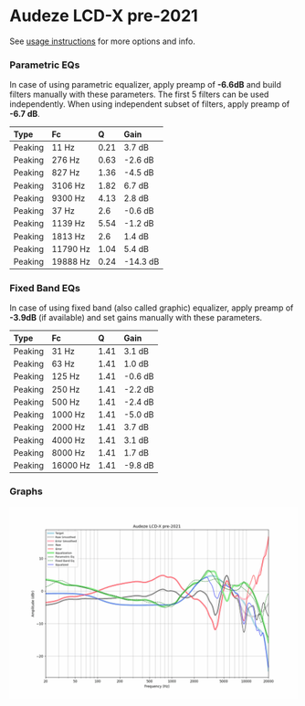 # Audeze LCD-X pre-2021
See [usage instructions](https://github.com/jaakkopasanen/AutoEq#usage) for more options and info.

### Parametric EQs
In case of using parametric equalizer, apply preamp of **-6.6dB** and build filters manually
with these parameters. The first 5 filters can be used independently.
When using independent subset of filters, apply preamp of **-6.7 dB**.

| Type    | Fc       |    Q | Gain     |
|:--------|:---------|:-----|:---------|
| Peaking | 11 Hz    | 0.21 | 3.7 dB   |
| Peaking | 276 Hz   | 0.63 | -2.6 dB  |
| Peaking | 827 Hz   | 1.36 | -4.5 dB  |
| Peaking | 3106 Hz  | 1.82 | 6.7 dB   |
| Peaking | 9300 Hz  | 4.13 | 2.8 dB   |
| Peaking | 37 Hz    | 2.6  | -0.6 dB  |
| Peaking | 1139 Hz  | 5.54 | -1.2 dB  |
| Peaking | 1813 Hz  | 2.6  | 1.4 dB   |
| Peaking | 11790 Hz | 1.04 | 5.4 dB   |
| Peaking | 19888 Hz | 0.24 | -14.3 dB |

### Fixed Band EQs
In case of using fixed band (also called graphic) equalizer, apply preamp of **-3.9dB**
(if available) and set gains manually with these parameters.

| Type    | Fc       |    Q | Gain    |
|:--------|:---------|:-----|:--------|
| Peaking | 31 Hz    | 1.41 | 3.1 dB  |
| Peaking | 63 Hz    | 1.41 | 1.0 dB  |
| Peaking | 125 Hz   | 1.41 | -0.6 dB |
| Peaking | 250 Hz   | 1.41 | -2.2 dB |
| Peaking | 500 Hz   | 1.41 | -2.4 dB |
| Peaking | 1000 Hz  | 1.41 | -5.0 dB |
| Peaking | 2000 Hz  | 1.41 | 3.7 dB  |
| Peaking | 4000 Hz  | 1.41 | 3.1 dB  |
| Peaking | 8000 Hz  | 1.41 | 1.7 dB  |
| Peaking | 16000 Hz | 1.41 | -9.8 dB |

### Graphs
![](./Audeze%20LCD-X%20pre-2021.png)